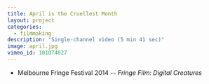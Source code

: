 ```yaml
---
title: April is the Cruellest Month
layout: project
categories:
  - filmmaking
description: "Single-channel video (5 min 41 sec)"
image: april.jpg
vimeo_id: 101074027
---
```


- Melbourne Fringe Festival 2014 -- _Fringe Film: Digital Creatures_
